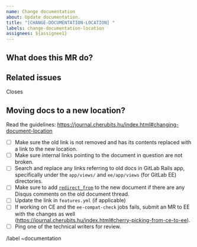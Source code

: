 ```yaml
---
name: Change documentation
about: Update documentation.
title: "[CHANGE-DOCUMENTATION-LOCATION] "
labels: change-documentation-location
assignees: ${assignee1}
---
```


<!--See the general Documentation guidelines https://journal.cherubits.hu/ -->

<!-- Use this description template for changing documentation location. For new docs or updates to existing docs, use the "Documentation" template -->

## What does this MR do?

<!-- Briefly describe what this MR is about -->

## Related issues

<!-- Mention the issue(s) this MR closes or is related to -->

Closes

## Moving docs to a new location?

Read the guidelines:
https://journal.cherubits.hu/index.html#changing-document-location

- [ ] Make sure the old link is not removed and has its contents replaced with
      a link to the new location.
- [ ] Make sure internal links pointing to the document in question are not broken.
- [ ] Search and replace any links referring to old docs in GitLab Rails app,
      specifically under the `app/views/` and `ee/app/views` (for GitLab EE)  directories.
- [ ] Make sure to add [`redirect_from`](https://journal.cherubits.hu/index.html#redirections-for-pages-with-disqus-comments)
      to the new document if there are any Disqus comments on the old document thread.
- [ ] Update the link in `features.yml` (if applicable)
- [ ] If working on CE and the `ee-compat-check` jobs fails, submit an MR to EE
      with the changes as well (https://journal.cherubits.hu/index.html#cherry-picking-from-ce-to-ee).
- [ ] Ping one of the technical writers for review.

/label ~documentation
